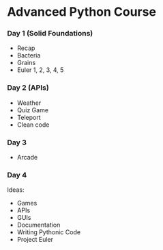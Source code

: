Advanced Python Course
===

### Day 1 (Solid Foundations)
- Recap
- Bacteria
- Grains
- Euler 1, 2, 3, 4, 5

### Day 2 (APIs)
- Weather
- Quiz Game
- Teleport
- Clean code

### Day 3
- Arcade

### Day 4

Ideas:
- Games
- APIs
- GUIs
- Documentation
- Writing Pythonic Code
- Project Euler
